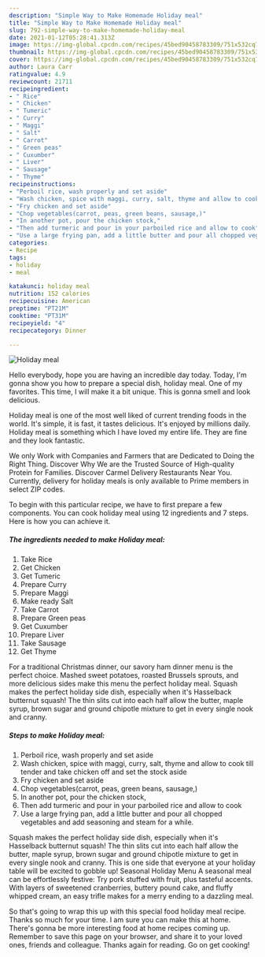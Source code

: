 ```yaml
---
description: "Simple Way to Make Homemade Holiday meal"
title: "Simple Way to Make Homemade Holiday meal"
slug: 792-simple-way-to-make-homemade-holiday-meal
date: 2021-01-12T05:28:41.313Z
image: https://img-global.cpcdn.com/recipes/45bed90458783309/751x532cq70/holiday-meal-recipe-main-photo.jpg
thumbnail: https://img-global.cpcdn.com/recipes/45bed90458783309/751x532cq70/holiday-meal-recipe-main-photo.jpg
cover: https://img-global.cpcdn.com/recipes/45bed90458783309/751x532cq70/holiday-meal-recipe-main-photo.jpg
author: Laura Carr
ratingvalue: 4.9
reviewcount: 21711
recipeingredient:
- " Rice"
- " Chicken"
- " Tumeric"
- " Curry"
- " Maggi"
- " Salt"
- " Carrot"
- " Green peas"
- " Cuxumber"
- " Liver"
- " Sausage"
- " Thyme"
recipeinstructions:
- "Perboil rice, wash properly and set aside"
- "Wash chicken, spice with maggi, curry, salt, thyme and allow to cook till tender and take chicken off and set the stock aside"
- "Fry chicken and set aside"
- "Chop vegetables(carrot, peas, green beans, sausage,)"
- "In another pot, pour the chicken stock,"
- "Then add turmeric and pour in your parboiled rice and allow to cook"
- "Use a large frying pan, add a little butter and pour all chopped vegetables and add seasoning and steam for a while."
categories:
- Recipe
tags:
- holiday
- meal

katakunci: holiday meal 
nutrition: 152 calories
recipecuisine: American
preptime: "PT21M"
cooktime: "PT31M"
recipeyield: "4"
recipecategory: Dinner

---
```



![Holiday meal](https://img-global.cpcdn.com/recipes/45bed90458783309/751x532cq70/holiday-meal-recipe-main-photo.jpg)

Hello everybody, hope you are having an incredible day today. Today, I'm gonna show you how to prepare a special dish, holiday meal. One of my favorites. This time, I will make it a bit unique. This is gonna smell and look delicious.

Holiday meal is one of the most well liked of current trending foods in the world. It's simple, it is fast, it tastes delicious. It's enjoyed by millions daily. Holiday meal is something which I have loved my entire life. They are fine and they look fantastic.

We only Work with Companies and Farmers that are Dedicated to Doing the Right Thing. Discover Why We are the Trusted Source of High-quality Protein for Families. Discover Carmel Delivery Restaurants Near You. Currently, delivery for holiday meals is only available to Prime members in select ZIP codes.


To begin with this particular recipe, we have to first prepare a few components. You can cook holiday meal using 12 ingredients and 7 steps. Here is how you can achieve it.

<!--inarticleads1-->

##### The ingredients needed to make Holiday meal:

1. Take  Rice
1. Get  Chicken
1. Get  Tumeric
1. Prepare  Curry
1. Prepare  Maggi
1. Make ready  Salt
1. Take  Carrot
1. Prepare  Green peas
1. Get  Cuxumber
1. Prepare  Liver
1. Take  Sausage
1. Get  Thyme


For a traditional Christmas dinner, our savory ham dinner menu is the perfect choice. Mashed sweet potatoes, roasted Brussels sprouts, and more delicious sides make this menu the perfect holiday meal. Squash makes the perfect holiday side dish, especially when it&#39;s Hasselback butternut squash! The thin slits cut into each half allow the butter, maple syrup, brown sugar and ground chipotle mixture to get in every single nook and cranny. 

<!--inarticleads2-->

##### Steps to make Holiday meal:

1. Perboil rice, wash properly and set aside
1. Wash chicken, spice with maggi, curry, salt, thyme and allow to cook till tender and take chicken off and set the stock aside
1. Fry chicken and set aside
1. Chop vegetables(carrot, peas, green beans, sausage,)
1. In another pot, pour the chicken stock,
1. Then add turmeric and pour in your parboiled rice and allow to cook
1. Use a large frying pan, add a little butter and pour all chopped vegetables and add seasoning and steam for a while.


Squash makes the perfect holiday side dish, especially when it&#39;s Hasselback butternut squash! The thin slits cut into each half allow the butter, maple syrup, brown sugar and ground chipotle mixture to get in every single nook and cranny. This is one side that everyone at your holiday table will be excited to gobble up! Seasonal Holiday Menu A seasonal meal can be effortlessly festive: Try pork stuffed with fruit, plus tasteful accents. With layers of sweetened cranberries, buttery pound cake, and fluffy whipped cream, an easy trifle makes for a merry ending to a dazzling meal. 

So that's going to wrap this up with this special food holiday meal recipe. Thanks so much for your time. I am sure you can make this at home. There's gonna be more interesting food at home recipes coming up. Remember to save this page on your browser, and share it to your loved ones, friends and colleague. Thanks again for reading. Go on get cooking!
